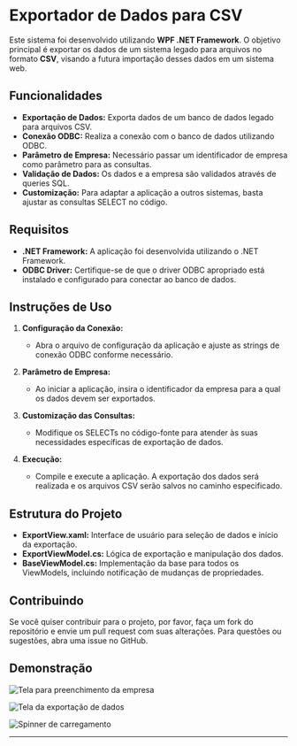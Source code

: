 # Exportador de Dados para CSV

Este sistema foi desenvolvido utilizando **WPF .NET Framework**. O objetivo principal é exportar os dados de um sistema legado para arquivos no formato **CSV**, visando a futura importação desses dados em um sistema web.

## Funcionalidades

- **Exportação de Dados:** Exporta dados de um banco de dados legado para arquivos CSV.
- **Conexão ODBC:** Realiza a conexão com o banco de dados utilizando ODBC.
- **Parâmetro de Empresa:** Necessário passar um identificador de empresa como parâmetro para as consultas.
- **Validação de Dados:** Os dados e a empresa são validados através de queries SQL.
- **Customização:** Para adaptar a aplicação a outros sistemas, basta ajustar as consultas SELECT no código.

## Requisitos

- **.NET Framework:** A aplicação foi desenvolvida utilizando o .NET Framework.
- **ODBC Driver:** Certifique-se de que o driver ODBC apropriado está instalado e configurado para conectar ao banco de dados.

## Instruções de Uso

1. **Configuração da Conexão:**
   - Abra o arquivo de configuração da aplicação e ajuste as strings de conexão ODBC conforme necessário.

2. **Parâmetro de Empresa:**
   - Ao iniciar a aplicação, insira o identificador da empresa para a qual os dados devem ser exportados.

3. **Customização das Consultas:**
   - Modifique os SELECTs no código-fonte para atender às suas necessidades específicas de exportação de dados.

4. **Execução:**
   - Compile e execute a aplicação. A exportação dos dados será realizada e os arquivos CSV serão salvos no caminho especificado.

## Estrutura do Projeto

- **ExportView.xaml:** Interface de usuário para seleção de dados e início da exportação.
- **ExportViewModel.cs:** Lógica de exportação e manipulação dos dados.
- **BaseViewModel.cs:** Implementação da base para todos os ViewModels, incluindo notificação de mudanças de propriedades.

## Contribuindo

Se você quiser contribuir para o projeto, por favor, faça um fork do repositório e envie um pull request com suas alterações. Para questões ou sugestões, abra uma issue no GitHub.

## Demonstração

![Tela para preenchimento da empresa](LegacyToWeb/Images/Tela1.PNG)

![Tela da exportação de dados](LegacyToWeb/Images/Tela2.PNG)

![Spinner de carregamento](LegacyToWeb/Images/Tela3.PNG)

---
